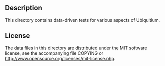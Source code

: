 Description
------------

This directory contains data-driven tests for various aspects of Ubiquitium.

License
--------

The data files in this directory are distributed under the MIT software
license, see the accompanying file COPYING or
http://www.opensource.org/licenses/mit-license.php.

